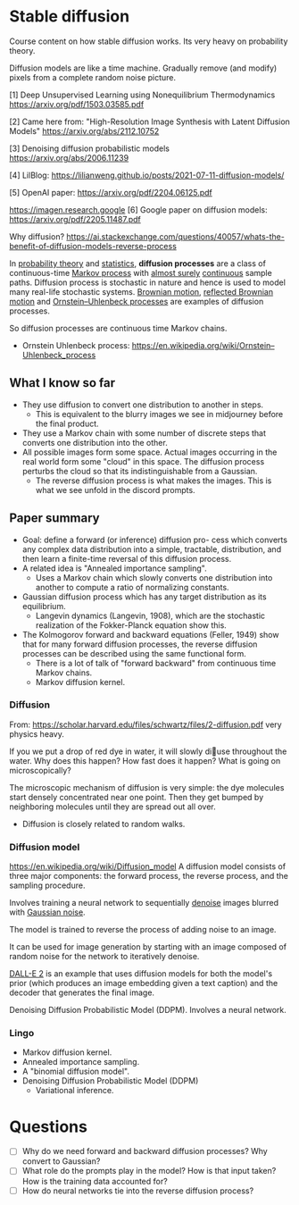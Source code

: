 # Stable diffusion
Course content on how stable diffusion works.
Its very heavy on probability theory.

Diffusion models are like a time machine. Gradually remove (and modify) pixels from a complete random noise picture.

[1] Deep Unsupervised Learning using Nonequilibrium Thermodynamics
https://arxiv.org/pdf/1503.03585.pdf

[2] Came here from: "High-Resolution Image Synthesis with Latent Diffusion Models"
https://arxiv.org/abs/2112.10752

[3] Denoising diffusion probabilistic models
https://arxiv.org/abs/2006.11239

[4] LilBlog: https://lilianweng.github.io/posts/2021-07-11-diffusion-models/

[5] OpenAI paper: https://arxiv.org/pdf/2204.06125.pdf

https://imagen.research.google
[6] Google paper on diffusion models: https://arxiv.org/pdf/2205.11487.pdf

Why diffusion?
https://ai.stackexchange.com/questions/40057/whats-the-benefit-of-diffusion-models-reverse-process



In [probability theory](https://en.wikipedia.org/wiki/Probability_theory "Probability theory") and [statistics](https://en.wikipedia.org/wiki/Statistics "Statistics"), **diffusion processes** are a class of continuous-time [Markov process](https://en.wikipedia.org/wiki/Markov_process "Markov process") with [almost surely](https://en.wikipedia.org/wiki/Almost_surely "Almost surely") [continuous](https://en.wikipedia.org/wiki/Continuous_function "Continuous function") sample paths. Diffusion process is stochastic in nature and hence is used to model many real-life stochastic systems. [Brownian motion](https://en.wikipedia.org/wiki/Brownian_motion "Brownian motion"), [reflected Brownian motion](https://en.wikipedia.org/wiki/Reflected_Brownian_motion "Reflected Brownian motion") and [Ornstein–Uhlenbeck processes](https://en.wikipedia.org/wiki/Ornstein%E2%80%93Uhlenbeck_processes "Ornstein–Uhlenbeck processes") are examples of diffusion processes.

So diffusion processes are continuous time Markov chains.

- Ornstein Uhlenbeck process: https://en.wikipedia.org/wiki/Ornstein–Uhlenbeck_process

## What I know so far
- They use diffusion to convert one distribution to another in steps.
	- This is equivalent to the blurry images we see in midjourney before the final product.
- They use a Markov chain with some number of discrete steps that converts one distribution into the other.
- All possible images form some space. Actual images occurring in the real world form some "cloud" in this space. The diffusion process perturbs the cloud so that its indistinguishable from a Gaussian.
	- The reverse diffusion process is what makes the images. This is what we see unfold in the discord prompts.


## Paper summary
- Goal: define a forward (or inference) diffusion pro- cess which converts any complex data distribution into a simple, tractable, distribution, and then learn a finite-time reversal of this diffusion process.
- A related idea is "Annealed importance sampling".
	- Uses a Markov chain which slowly converts one distribution into another to compute a ratio of normalizing constants.
- Gaussian diffusion process which has any target distribution as its equilibrium.
	- Langevin dynamics (Langevin, 1908), which are the stochastic realization of the Fokker-Planck equation show this.
- The Kolmogorov forward and backward equations (Feller, 1949) show that for many forward diffusion processes, the reverse diffusion processes can be described using the same functional form.
	- There is a lot of talk of "forward backward" from continuous time Markov chains.
	- Markov diffusion kernel.
### Diffusion

From: https://scholar.harvard.edu/files/schwartz/files/2-diffusion.pdf very physics heavy.

If you we put a drop of red dye in water, it will slowly diuse throughout the water. Why does this happen? How fast does it happen? What is going on microscopically?

The microscopic mechanism of diffusion is very simple: the dye molecules start densely concentrated near one point. Then they get bumped by neighboring molecules until they are spread out all over.

- Diffusion is closely related to random walks.

### Diffusion model
https://en.wikipedia.org/wiki/Diffusion_model
A diffusion model consists of three major components: the forward process, the reverse process, and the sampling procedure.

Involves training a neural network to sequentially [denoise](https://en.wikipedia.org/wiki/Denoise "Denoise") images blurred with [Gaussian noise](https://en.wikipedia.org/wiki/Gaussian_noise "Gaussian noise").

The model is trained to reverse the process of adding noise to an image.

It can be used for image generation by starting with an image composed of random noise for the network to iteratively denoise.

[DALL-E 2](https://en.wikipedia.org/wiki/DALL-E_2 "DALL-E 2") is an example that uses diffusion models for both the model's prior (which produces an image embedding given a text caption) and the decoder that generates the final image.

Denoising Diffusion Probabilistic Model (DDPM). Involves a neural network.
### Lingo
- Markov diffusion kernel.
- Annealed importance sampling.
- A "binomial diffusion model".
- Denoising Diffusion Probabilistic Model (DDPM)
	- Variational inference.

# Questions
- [ ] Why do we need forward and backward diffusion processes? Why convert to Gaussian?
- [ ] What role do the prompts play in the model? How is that input taken? How is the training data accounted for?
- [ ] How do neural networks tie into the reverse diffusion process?